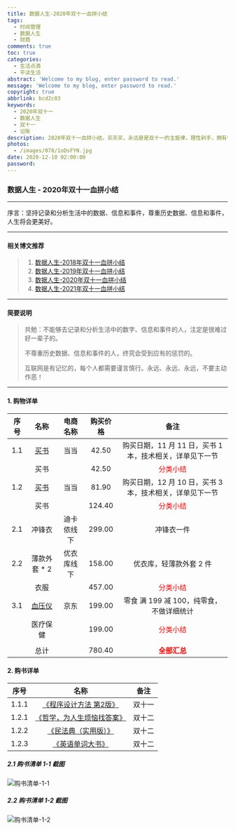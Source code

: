 ```yaml
---
title: 数据人生-2020年双十一血拼小结
tags:
  - 时间管理
  - 数据人生
  - 财商
comments: true
toc: true
categories:
  - 生活点滴
  - 平淡生活
abstract: 'Welcome to my blog, enter password to read.'
message: 'Welcome to my blog, enter password to read.'
copyright: true
abbrlink: bcd2c03
keywords:
  - 2020年双十一
  - 数据人生
  - 双十一
  - 记账
description: 2020年双十一血拼小结，买买买，永远是是双十一的主旋律，理性剁手，拥有健全人生，拥有美好未来。
photos:
  - /images/078/1oDsFYN.jpg
date: 2020-12-10 02:00:00
password:
---
```

<script type="text/javascript" src="/js/src/bai.js"></script>

### 数据人生 - 2020年双十一血拼小结
------
>
序言：坚持记录和分析生活中的数据、信息和事件，尊重历史数据、信息和事件，人生将会更美好。
>
------

#### 相关博文推荐
> 1. [数据人生-2018年双十一血拼小结](/archives/8a5537ad.html)
> 2. [数据人生-2019年双十一血拼小结](/archives/701ac242.html)
> 3. [数据人生-2020年双十一血拼小结](/archives/bcd2c03.html)
> 4. [数据人生-2021年双十一血拼小结](/archives/9498902c.html)
------

#### 简要说明
> 共勉：不能够去记录和分析生活中的数字、信息和事件的人，注定是很难过好一辈子的。
>
> 不尊重历史数据、信息和事件的人，终究会受到应有的惩罚的。
>
> 互联网是有记忆的，每个人都需要谨言慎行。永远、永远、永远，不要主动作恶！
>
------

#### 1. 购物详单

| 序号 |       名称        |  电商名称   | 购买价格  |          备注                                              |
| :--: | :---------------: | :---------: | :-------: | :--------------------------------------------------------: |
|  1.1 | [买书](https://www.geekpanshi.com/archives/bcd2c03.html#2-购书详单)              | 当当        |   42.50   | 购买日期，11 月 11 日，买书 1 本，技术相关，详单见下一节   |
|      | 买书              |             |   42.50   | <font color="#FF0000" size=3>分类小结</font>               |
|  1.2 | [买书](https://www.geekpanshi.com/archives/bcd2c03.html#2-购书详单)              | 当当        |   81.90   | 购买日期，12 月 10 日，买书 3 本，技术相关，详单见下一节   |
|      | 买书              |             |  124.4‬0   | <font color="#FF0000" size=3>分类小结</font>               |
|  2.1 | 冲锋衣            | 迪卡侬线下  |  299.00   | 冲锋衣一件                                                 |
|  2.2 | 薄款外套 * 2      | 优衣库线下  |  158.00   | 优衣库，轻薄款外套 2 件                                    |
|      | 衣服              |             |  457.00   | <font color="#FF0000" size=3>分类小结</font>               |
|  3.1 | [血压仪](https://item.jd.com/1726938.html)            | 京东        |  199.00   | 零食 满 199 减 100，纯零食，不做详细统计                   |
|      | 医疗保健          |             |  199.00   | <font color="#FF0000" size=3>分类小结</font>               |
|      |                   |             |           |                                                            |
|      | 总计              |             |  780.4‬0   | <font color="#FF0000" size=3>**全部汇总**</font>           |

#### 2. 购书详单

| 序号   |       名称                                                                             | 备注   |
| :----: | :-----------------------------------------------------------------------------------:  | :----: |
| 1.1.1  | [《程序设计方法 第2版》](http://product.dangdang.com/29138524.html)                    | 双十一 |
| 1.2.1  | [《哲学，为人生烦恼找答案》](http://product.dangdang.com/29134627.html)                | 双十二 |
| 1.2.2  | [《民法典（实用版）》](http://product.dangdang.com/28558295.html)                      | 双十二 |
| 1.2.3  | [《英语单词大书》](http://product.dangdang.com/28480385.html)                          | 双十二 |

##### 2.1 购书清单 1-1 截图
![购书清单-1-1](/images/241/001.png)

##### 2.2 购书清单 1-2 截图
![购书清单-1-2](/images/241/002.png)


